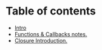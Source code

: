 # Table of contents

* [Intro](README.md)
* [Functions & Callbacks notes.](<README (1).md>)
* [Closure Introduction.](closure-introduction..md)
